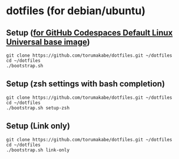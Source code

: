 # dotfiles (for debian/ubuntu)

## Setup ([for GitHub Codespaces Default Linux Universal base image](https://github.com/microsoft/vscode-dev-containers/tree/main/containers/codespaces-linux))

```
git clone https://github.com/torumakabe/dotfiles.git ~/dotfiles
cd ~/dotfiles
./bootstrap.sh
```

## Setup (zsh settings with bash completion)

```
git clone https://github.com/torumakabe/dotfiles.git ~/dotfiles
cd ~/dotfiles
./bootstrap.sh setup-zsh
```

## Setup (Link only)

```
git clone https://github.com/torumakabe/dotfiles.git ~/dotfiles
cd ~/dotfiles
./bootstrap.sh link-only
```
